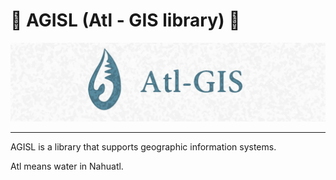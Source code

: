 # 🌊 AGISL (Atl - GIS library) 🌊

![logo.png](./Picture/logo.png)

---

AGISL is a library that supports geographic information systems.

Atl means water in Nahuatl.

